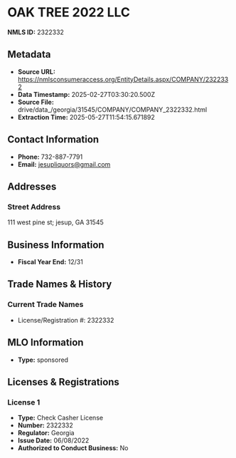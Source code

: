 # OAK TREE 2022 LLC

**NMLS ID:** 2322332

## Metadata
- **Source URL:** https://nmlsconsumeraccess.org/EntityDetails.aspx/COMPANY/2322332
- **Data Timestamp:** 2025-02-27T03:30:20.500Z
- **Source File:** drive/data_/georgia/31545/COMPANY/COMPANY_2322332.html
- **Extraction Time:** 2025-05-27T11:54:15.671892

## Contact Information
- **Phone:** 732-887-7791
- **Email:** jesupliquors@gmail.com

## Addresses
### Street Address
111 west pine st; jesup, GA 31545

## Business Information
- **Fiscal Year End:** 12/31

## Trade Names & History
### Current Trade Names
- License/Registration #: 2322332

## MLO Information
- **Type:** sponsored

## Licenses & Registrations

### License 1
- **Type:** Check Casher License
- **Number:** 2322332
- **Regulator:** Georgia
- **Issue Date:** 06/08/2022
- **Authorized to Conduct Business:** No
